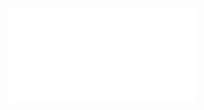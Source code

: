 ![](Notatki/Semestr%203/Architektura%20komputerów%201/Wykłady/Wykład%202/AK1-2-18-Algorytmy%20i%20konwersje.pdf)